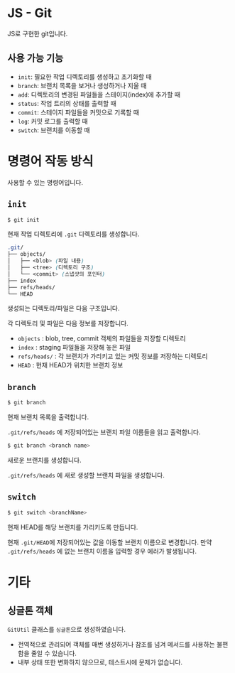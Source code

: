 # JS - Git

JS로 구현한 git입니다.

## 사용 가능 기능

- `init`: 필요한 작업 디렉토리를 생성하고 초기화할 때
- `branch`: 브랜치 목록을 보거나 생성하거나 지울 때
- `add`: 디렉토리의 변경된 파일들을 스테이지(index)에 추가할 때
- `status`: 작업 트리의 상태를 출력할 때
- `commit`: 스테이지 파일들을 커밋으로 기록할 때
- `log`: 커밋 로그를 출력할 때
- `switch`: 브랜치를 이동할 때

# 명령어 작동 방식

사용할 수 있는 명령어입니다.

## `init`

```bash
$ git init
```

현재 작업 디렉토리에 `.git` 디렉토리를 생성합니다.

```scss
.git/
├── objects/
│   ├── <blob> (파일 내용)
│   ├── <tree> (디렉토리 구조)
│   └── <commit> (스냅샷의 포인터)
├── index
├── refs/heads/
└── HEAD
```

생성되는 디렉토리/파일은 다음 구조입니다.

각 디렉토리 및 파일은 다음 정보를 저장합니다.

- `objects` : blob, tree, commit 객체의 파일들을 저장할 디렉토리
- `index` : staging 파일들을 저장해 놓은 파일
- `refs/heads/` : 각 브랜치가 가리키고 있는 커밋 정보를 저장하는 디렉토리
- `HEAD` : 현재 HEAD가 위치한 브랜치 정보

## `branch`

```bash
$ git branch
```

현재 브랜치 목록을 출력합니다.

`.git/refs/heads` 에 저장되어있는 브랜치 파일 이름들을 읽고 출력합니다.

```bash
$ git branch <branch name>
```

새로운 브랜치를 생성합니다.

`.git/refs/heads` 에 새로 생성할 브랜치 파일을 생성합니다.


## `switch`

```bash
$ git switch <branchName>
```

현재 HEAD를 해당 브랜치를 가리키도록 만듭니다.

현재 `.git/HEAD`에 저장되어있는 값을 이동할 브랜치 이름으로 변경합니다.
만약 `.git/refs/heads` 에 없는 브랜치 이름을 입력할 경우 에러가 발생됩니다.


# 기타
## 싱글톤 객체

`GitUtil` 클래스를 `싱글톤`으로 생성하였습니다.

- 전역적으로 관리되어 객체를 매번 생성하거나 참조를 넘겨 메서드를 사용하는 불편함을 줄일 수 있습니다.
- 내부 상태 또한 변화하지 않으므로, 테스트시에 문제가 없습니다.

